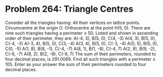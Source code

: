 # Problem 264: Triangle Centres
Consider all the triangles having: All their vertices on lattice points.
Circumcentre at the origin O. Orthocentre at the point H(5, 0). There
are nine such triangles having a perimeter ≤ 50. Listed and shown in
ascending order of their perimeter, they are: A(-4, 3), B(5, 0), C(4,
-3) A(4, 3), B(5, 0), C(-4, -3) A(-3, 4), B(5, 0), C(3, -4) A(3, 4),
B(5, 0), C(-3, -4) A(0, 5), B(5, 0), C(0, -5) A(1, 8), B(8, -1), C(-4,
-7) A(8, 1), B(1, -8), C(-4, 7) A(2, 9), B(9, -2), C(-6, -7) A(9, 2),
B(2, -9), C(-6, 7) The sum of their perimeters, rounded to four decimal
places, is 291.0089. Find all such triangles with a perimeter ≤ 105.
Enter as your answer the sum of their perimeters rounded to four decimal
places.
